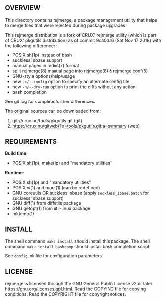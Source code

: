 OVERVIEW
--------
This directory contains rejmerge, a package management utility
that helps to merge files that were rejected during package
upgrades.

This rejmerge distribution is a fork of CRUX' rejmerge utility
(which is part of CRUX' pkgutils distribution) as of commit
9ca0da6 (Sat Nov 17 2018) with the following differences:
- POSIX sh(1p) instead of bash
- suckless' sbase support
- manual pages in mdoc(7) format
- split rejmerge(8) manual page into rejmerge(8) & rejmerge.conf(5)
- GNU-style options/help/usage
- new `-c/--config` option to specify an alternate config file
- new `-n/--dry-run` option to print the diffs without any action
- bash completion

See git log for complete/further differences.

The original sources can be downloaded from:
1. git://crux.nu/tools/pkgutils.git                        (git)
2. https://crux.nu/gitweb/?p=tools/pkgutils.git;a=summary  (web)


REQUIREMENTS
------------
**Build time**:
- POSIX sh(1p), make(1p) and "mandatory utilities"

**Runtime**:
- POSIX sh(1p) and "mandatory utilities"
- POSIX vi(1) and more(1) (can be redefined)
- GNU coreutils OR suckless' sbase
  (apply `suckless_sbase.patch` for suckless' sbase support)
- GNU diff(1) from diffutils package
- GNU getopt(1) from util-linux package
- mktemp(1)


INSTALL
-------
The shell command `make install` should install this package.
The shell command `make install_bashcomp` should install bash
completion script.

See `config.mk` file for configuration parameters.


LICENSE
-------
rejmerge is licensed through the GNU General Public License v2
or later <https://gnu.org/licenses/gpl.html>.
Read the COPYING file for copying conditions.
Read the COPYRIGHT file for copyright notices.
